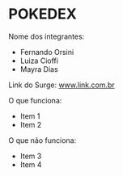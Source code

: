 # POKEDEX

Nome dos integrantes: 
- Fernando Orsini
- Luiza Cioffi
- Mayra Dias

Link do Surge: www.link.com.br

O que funciona:
- Item 1
- Item 2

O que não funciona: 
- Item 3
- Item 4
